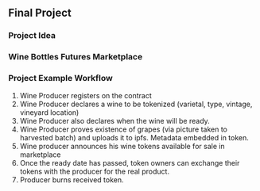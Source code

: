 ## Final Project

### Project Idea

### Wine Bottles Futures Marketplace

### Project Example Workflow
1. Wine Producer registers on the contract
2. Wine Producer declares a wine to be tokenized (varietal, type, vintage, vineyard location)
3. Wine Producer also declares when the wine will be ready.
4. Wine Producer proves existence of grapes (via picture taken to harvested batch) and uploads it to ipfs. Metadata embedded in token.
5. Wine producer announces his wine tokens available for sale in marketplace
6. Once the ready date has passed, token owners can exchange their tokens with the producer for the real product.
7. Producer burns received token.
